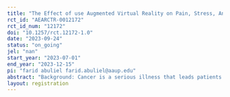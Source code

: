 ```yaml
---
title: "The Effect of use Augmented Virtual Reality on Pain, Stress, Anxiety, and Self-Efficacy among Adult Cancer Patients undergoing Chemotherapy in the West Bank"
rct_id: "AEARCTR-0012172"
rct_id_num: "12172"
doi: "10.1257/rct.12172-1.0"
date: "2023-09-24"
status: "on_going"
jel: "nan"
start_year: "2023-07-01"
end_year: "2023-12-15"
pi: "farid abuliel farid.abuliel@aaup.edu"
abstract: "Background: Cancer is a serious illness that leads patients to be involved in emotional and psychological distress (Linden et al., 2012). Cancer management can have a significant impact on a patient's daily functioning and quality of life, leading to added stress and further deterioration in their mental health (Rhoten et al., 2013; Taghian et al., 2014 “Chemotherapy refers to the use of any drug to treat any disease. But to most people, the word chemotherapy (or "chemo") means drugs used for cancer treatment.).Aim of the study: The main purpose of this study will be to examine the effect of Augmented Virtual Reality (AVR) on pain, stress, anxiety, and self-efficacy among adult cancer patients undergoing chemotherapy sessions in the West Bank hospitals in Palestine. Method: The design will be randomized control trial RCT design including a pretest and posttest to find a cause-and-effect association between an independent and dependent variable with 150 participants. . The participants will divided into two groups, the intervention group, which receives augmented virtual reality therapy, and the control group, which receives standard treatment. The study will use a pretest and posttest design to assess the effect of augmented virtual reality therapy on psychological outcomes, including stress, anxiety, pain, and self-efficacy. By comparing the psychological outcomes of the two groups, the study will be able to determine the effect of augmented virtual reality therapy on these outcomes and provide insights into its effectiveness as a therapeutic intervention. "
layout: registration
---
```


